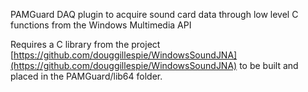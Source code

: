 PAMGuard DAQ plugin to acquire sound card data through low level C functions from the Windows Multimedia API

Requires a C library from the project [https://github.com/douggillespie/WindowsSoundJNA](https://github.com/douggillespie/WindowsSoundJNA)
to be built and placed in the PAMGuard/lib64 folder. 
